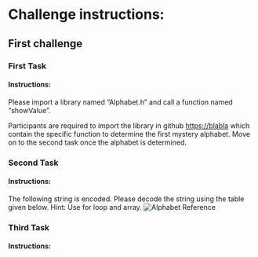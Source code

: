 # Challenge instructions:

## First challenge

### First Task
#### __Instructions:__
Please import a library named “Alphabet.h” and call a function named “showValue”. 

Participants are required to import the library in github <https://blabla> which contain the specific function to determine the first mystery alphabet. Move on to the second task once the alphabet is determined.

### Second Task
#### __Instructions:__
The following string is encoded. Please decode the string using the table given below. Hint: Use for loop and array.
![Alphabet Reference](https://user-images.githubusercontent.com/63856945/99754892-5c29ea80-2b24-11eb-8fd1-f14e56c5457d.jpg)

### Third Task
#### __Instructions:__
